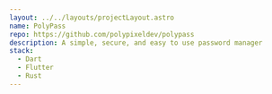 ```yaml
---
layout: ../../layouts/projectLayout.astro
name: PolyPass
repo: https://github.com/polypixeldev/polypass
description: A simple, secure, and easy to use password manager
stack:
  - Dart
  - Flutter
  - Rust
---
```


<!--add additonal information about PolyPass-->
